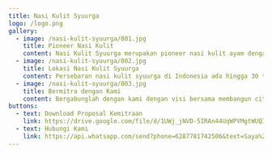 ```yaml
---
title: Nasi Kulit Syuurga
logo: /logo.png
gallery:
  - image: /nasi-kulit-syuurga/001.jpg
    title: Pioneer Nasi Kulit
    content: Nasi Kulit Syuurga merupakan pioneer nasi kulit ayam dengan paru di Indonesia yang berdiri sejak 2018, kami berupaya menjaga dan memajukan makanan tradisional Indonesia.
  - image: /nasi-kulit-syuurga/002.jpg
    title: Lokasi Nasi Kulit Syuurga
    content: Persebaran nasi kulit syuurga di Indonesia ada hingga 30 titik di seluruh Indonesia.
  - image: /nasi-kulit-syuurga/003.jpg
    title: Bermitra dengan Kami
    content: Bergabunglah dengan kami dengan visi bersama membangun cita rasa lokal di Indonesia.
buttons:
  - text: Download Proposal Kemitraan
    link: https://drive.google.com/file/d/1UWj_jNVD-5IRAn44UqWPVMgtWUQI-tQg/view
  - text: Hubungi Kami
    link: https://api.whatsapp.com/send?phone=6287781742506&text=Saya%20tertarik%20untuk%20Franchise%20
---
```

